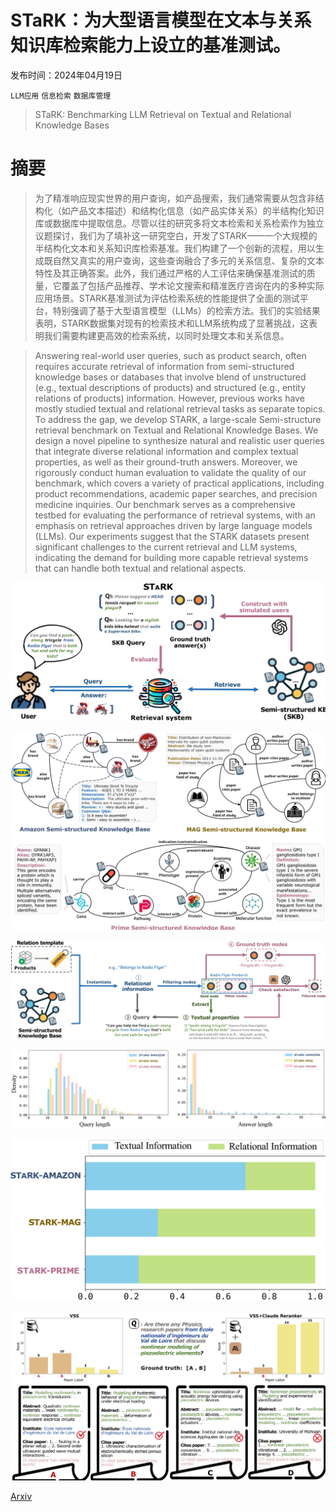 # STaRK：为大型语言模型在文本与关系知识库检索能力上设立的基准测试。

发布时间：2024年04月19日

`LLM应用` `信息检索` `数据库管理`

> STaRK: Benchmarking LLM Retrieval on Textual and Relational Knowledge Bases

# 摘要

> 为了精准响应现实世界的用户查询，如产品搜索，我们通常需要从包含非结构化（如产品文本描述）和结构化信息（如产品实体关系）的半结构化知识库或数据库中提取信息。尽管以往的研究多将文本检索和关系检索作为独立议题探讨，我们为了填补这一研究空白，开发了STARK——一个大规模的半结构化文本和关系知识库检索基准。我们构建了一个创新的流程，用以生成既自然又真实的用户查询，这些查询融合了多元的关系信息、复杂的文本特性及其正确答案。此外，我们通过严格的人工评估来确保基准测试的质量，它覆盖了包括产品推荐、学术论文搜索和精准医疗咨询在内的多种实际应用场景。STARK基准测试为评估检索系统的性能提供了全面的测试平台，特别强调了基于大型语言模型（LLMs）的检索方法。我们的实验结果表明，STARK数据集对现有的检索技术和LLM系统构成了显著挑战，这表明我们需要构建更高效的检索系统，以同时处理文本和关系信息。

> Answering real-world user queries, such as product search, often requires accurate retrieval of information from semi-structured knowledge bases or databases that involve blend of unstructured (e.g., textual descriptions of products) and structured (e.g., entity relations of products) information. However, previous works have mostly studied textual and relational retrieval tasks as separate topics. To address the gap, we develop STARK, a large-scale Semi-structure retrieval benchmark on Textual and Relational Knowledge Bases. We design a novel pipeline to synthesize natural and realistic user queries that integrate diverse relational information and complex textual properties, as well as their ground-truth answers. Moreover, we rigorously conduct human evaluation to validate the quality of our benchmark, which covers a variety of practical applications, including product recommendations, academic paper searches, and precision medicine inquiries. Our benchmark serves as a comprehensive testbed for evaluating the performance of retrieval systems, with an emphasis on retrieval approaches driven by large language models (LLMs). Our experiments suggest that the STARK datasets present significant challenges to the current retrieval and LLM systems, indicating the demand for building more capable retrieval systems that can handle both textual and relational aspects.

![STaRK：为大型语言模型在文本与关系知识库检索能力上设立的基准测试。](../../../paper_images/2404.13207/x1.png)

![STaRK：为大型语言模型在文本与关系知识库检索能力上设立的基准测试。](../../../paper_images/2404.13207/x2.png)

![STaRK：为大型语言模型在文本与关系知识库检索能力上设立的基准测试。](../../../paper_images/2404.13207/x3.png)

![STaRK：为大型语言模型在文本与关系知识库检索能力上设立的基准测试。](../../../paper_images/2404.13207/x4.png)

![STaRK：为大型语言模型在文本与关系知识库检索能力上设立的基准测试。](../../../paper_images/2404.13207/x5.png)

![STaRK：为大型语言模型在文本与关系知识库检索能力上设立的基准测试。](../../../paper_images/2404.13207/x6.png)

[Arxiv](https://arxiv.org/abs/2404.13207)